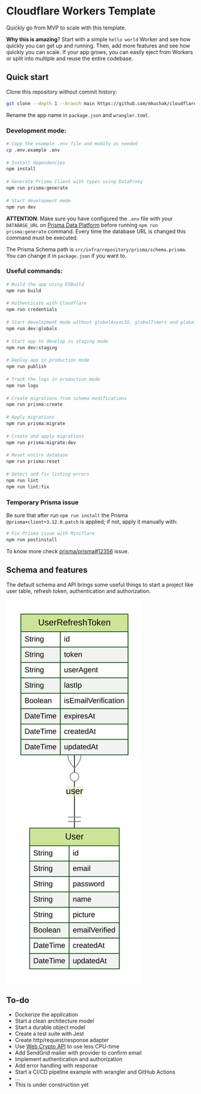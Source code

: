 # Cloudflare Workers Template

Quickly go from MVP to scale with this template.

**Why this is amazing**? Start with a simple `hello world` Worker and see how quickly you can get up and running. Then, add more features and see how quickly you can scale. If your app grows, you can easily eject from Workers or split into multiple and reuse the entire codebase.

## Quick start

Clone this repository without commit history:
```bash
git clone --depth 1 --branch main https://github.com/mkuchak/cloudflare-workers-template.git my-awesome-app
```

Rename the app name in `package.json` and `wrangler.toml`.

### Development mode:

```bash
# Copy the example .env file and modify as needed
cp .env.example .env

# Install dependencies
npm install

# Generate Prisma Client with types using DataProxy
npm run prisma:generate

# Start development mode
npm run dev
```

**ATTENTION**: Make sure you have configured the `.env` file with your `DATABASE_URL` on [Prisma Data Platform](https://www.prisma.io/dataplatform) before running `npm run prisma:generate` command. Every time the database URL is changed this command must be executed.

The Prisma Schema path is `src/infra/repository/prisma/schema.prisma`. You can change it in `package.json` if you want to.

### Useful commands:

```bash
# Build the app using ESBuild
npm run build

# Authenticate with Cloudflare
npm run credentials

# Start development mode without globalAsyncIO, globalTimers and globalRandom
npm run dev:globals

# Start app to develop in staging mode
npm run dev:staging

# Deploy app in production mode
npm run publish

# Track the logs in production mode
npm run logs

# Create migrations from schema modifications
npm run prisma:create

# Apply migrations
npm run prisma:migrate

# Create and apply migrations
npm run prisma:migrate:dev

# Reset entire database
npm run prisma:reset

# Detect and fix linting errors
npm run lint
npm run lint:fix
```

### Temporary Prisma issue

Be sure that after run `npm run install` the Prisma `@prisma+client+3.12.0.patch` is applied; if not, apply it manually with:
```bash
# Fix Prisma issue with Miniflare
npm run postinstall
```

To know more check [prisma/prisma#12356](https://github.com/prisma/prisma/issues/12356) issue.

## Schema and features

The default schema and API brings some useful things to start a project like user table, refresh token, authentication and authorization.

![ER Diagram](src/infra/repository/prisma/ERD.svg)

## To-do

- Dockerize the application
- Start a clean architecture model
- Start a durable object model
- Create a test suite with Jest
- Create http/request/response adapter
- Use [Web Crypto API](https://developers.cloudflare.com/workers/runtime-apis/web-crypto/) to use less CPU-time
- Add SendGrid mailer with provider to confirm email
- Implement authentication and authorization
- Add error handling with response
- Start a CI/CD pipeline example with wrangler and GitHub Actions
- ...
- This is under construction yet
